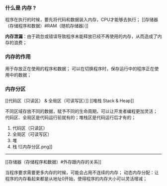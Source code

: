 ### 什么是 **内存 ?**
程序在执行的时候，要先将代码和数据装入内存，CPU才能够去执行；
[[存储器（存储程序和数据）#RAM（随机存储器）]]

**内存泄漏**：由于疏忽或错误导致程序未能释放已经不再使用的内存，从而造成了内存的浪费；

### 内存的作用
用于存放正在使用的程序和数据；
可以在切换程序时，保存运行中的程序正在使用中的数据；

### 内存分区
[[代码区（只读区） & 全局区（可读写区）]]
[[堆栈 Stack & Heap]]

不同区域存放不同的数据，赋予不同的生命周期，可以让开发者编程更加灵活；
代码区、全局区是代码运行前就有的；堆栈区是代码运行后才有的；
1.  代码区（只读区）
2.  全局区（可读写区）
3.  堆
4.  栈
![[内存分区.png]]

---
[[存储器（存储程序和数据）#外存跟内存的关系]]

当程序要求需要更多内存的时候，可能会占用不连续的内存；
动态内存分配：让程序的内存看起来都是从地址0开始，使得程序的内存大小可以灵活增减；